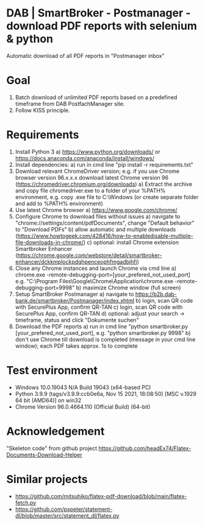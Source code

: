# DAB | SmartBroker - Postmanager - download PDF reports with selenium & python

Automatic download of all PDF reports in "Postmanager inbox"

# Goal
1. Batch download of unlimited PDF reports based on a predefined timeframe from DAB PostfachManager site.
2. Follow KISS principle.


# Requirements
1. Install Python 3 
    a) https://www.python.org/downloads/ or https://docs.anaconda.com/anaconda/install/windows/
 2. Install dependencies: 
    a) run in cmd line "pip install -r requirements.txt"
 3. Download relevant ChromeDriver version; e.g. if you use Chrome browser version 96.x.x.x download latest Chrome version 96 (https://chromedriver.chromium.org/downloads)
    a) Extract the archive and copy file chromedriver.exe to a folder of your %PATH% environment, e.g. copy .exe file to C:\Windows (or create separate folder and add to %PATH% environment)
 4. Use latest Chrome browser
    a) https://www.google.com/chrome/
 5. Configure Chrome to download files without issues
    a) navigate to "chrome://settings/content/pdfDocuments", change "Default behavior" to "Download PDFs"
    b) allow automatic and multiple downloads (https://www.howtogeek.com/428416/how-to-enabledisable-multiple-file-downloads-in-chrome/)
    c) optional: install Chrome extension Smartbroker Enhancer (https://chrome.google.com/webstore/detail/smartbroker-enhancer/dckkmplockpdghpenceophfmgadbjhfi)
 6. Close any Chrome instances and launch Chrome via cmd line
    a) chrome.exe -remote-debugging-port=[your_prefered_not_used_port]
      e.g. "C:\Program Files\Google\Chrome\Application\chrome.exe -remote-debugging-port=9998"
    b) maximize Chrome window (full screen) 
 7. Setup SmartBroker Postmanager
    a) navigate to https://b2b.dab-bank.de/smartbroker/Postmanager/index.xhtml
    b) login, scan QR code with SecurePlus App, confirm QR-TAN
    c) login, scan QR code with SecurePlus App, confirm QR-TAN
    d) optional: adjust your search -> timeframe, status and click "Dokumente suchen"
 8. Download the PDF reports
    a) run in cmd line "python smartbroker.py [your_prefered_not_used_port], e.g. "python smartbroker.py 9998"
    b) don't use Chrome till download is completed (message in your cmd line window); each PDF takes approx. 1s to complete


# Test environment
- Windows 10.0.19043 N/A Build 19043 (x64-based PC)
- Python 3.9.9 (tags/v3.9.9:ccb0e6a, Nov 15 2021, 18:08:50) [MSC v.1929 64 bit (AMD64)] on win32
- Chrome Version 96.0.4664.110 (Official Build) (64-bit)



# Acknowledgement
 "Skeleton code" from github project https://github.com/headEx74/Flatex-Documents-Download-Helper


# Similar projects
- https://github.com/mitsuhiko/flatex-pdf-download/blob/main/flatex-fetch.py
- https://github.com/pspeter/statement-dl/blob/master/src/statement_dl/flatex.py
